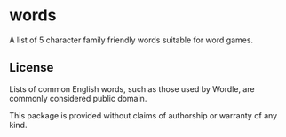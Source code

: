 # words

A list of 5 character family friendly words suitable for word games.

## License

Lists of common English words, such as those used by Wordle, are commonly considered public domain.

This package is provided without claims of authorship or warranty of any kind.
